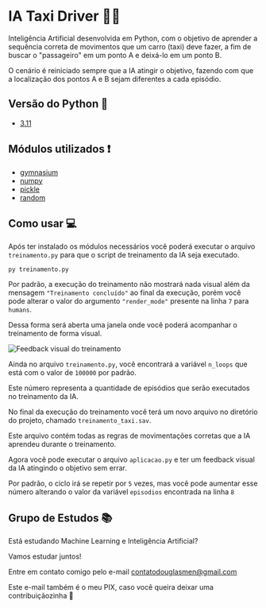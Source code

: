 # IA Taxi Driver 🚖🤖

Inteligência Artificial desenvolvida em Python, com o objetivo de aprender a sequência correta de movimentos que um carro (taxi) deve fazer, a fim de buscar o "passageiro" em um ponto A e deixá-lo em um ponto B.

O cenário é reiniciado sempre que a IA atingir o objetivo, fazendo com que a localização dos pontos A e B sejam diferentes a cada episódio.

## Versão do Python 🐍
- [3.11](https://www.python.org/ftp/python/3.11.4/python-3.11.4-amd64.exe)

## Módulos utilizados ❗
- [gymnasium](https://gymnasium.farama.org/)
- [numpy](https://numpy.org/)
- [pickle](https://docs.python.org/3/library/pickle.html)
- [random](https://docs.python.org/3/library/random.html)

## Como usar 💻

Após ter instalado os módulos necessários você poderá executar o arquivo `treinamento.py` para que o script de treinamento da IA seja executado.

`py treinamento.py`

Por padrão, a execução do treinamento não mostrará nada visual além da mensagem `"Treinamento concluído"` ao final da execução, porém você pode alterar o valor do argumento `"render_mode"` presente na linha `7` para `humans`.

Dessa forma será aberta uma janela onde você poderá acompanhar o treinamento de forma visual.

![Feedback visual do treinamento](https://gymnasium.farama.org/_images/taxi.gif)

Ainda no arquivo `treinamento.py`, você encontrará a variável `n_loops` que está com o valor de `100000` por padrão.

Este número representa a quantidade de episódios que serão executados no treinamento da IA.

No final da execução do treinamento você terá um novo arquivo no diretório do projeto, chamado `treinamento_taxi.sav`.

Este arquivo contém todas as regras de movimentações corretas que a IA aprendeu durante o treinamento.

Agora você pode executar o arquivo `aplicacao.py` e ter um feedback visual da IA atingindo o objetivo sem errar.

Por padrão, o ciclo irá se repetir por `5` vezes, mas você pode aumentar esse número alterando o valor da variável `episodios` encontrada na linha `8`

## Grupo de Estudos 📚

Está estudando Machine Learning e Inteligência Artificial?

Vamos estudar juntos!

Entre em contato comigo pelo e-mail contatodouglasmen@gmail.com

Este e-mail também é o meu PIX, caso você queira deixar uma contribuiçãozinha 🙂